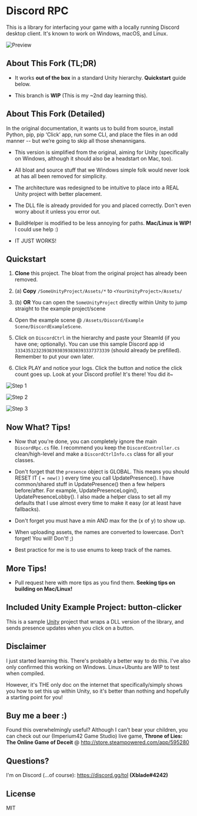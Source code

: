 # Discord RPC

This is a library for interfacing your game with a locally running Discord desktop client. It's known to work on Windows, macOS, and Linux. 

![Preview](https://cdn.discordapp.com/attachments/262809788696494080/426409016713805825/unknown.png)

## About This Fork (TL;DR)

* It works **out of the box** in a standard Unity hierarchy. **Quickstart** guide below. 

* This branch is **WIP** (This is my ~2nd day learning this).

## About This Fork (Detailed)

In the original documentation, it wants us to build from source, install Python, pip, pip ‘Click’ app, run some CLI, and place the files in an odd manner -- but we’re going to skip all those shenannigans.

* This version is simplified from the original, aiming for Unity (specifically on Windows, although it should also be a headstart on Mac, too). 

* All bloat and source stuff that we Windows simple folk would never look at has all been removed for simplicity.

* The architecture was redesigned to be intuitive to place into a REAL Unity project with better placement.

* The DLL file is already provided for you and placed correctly. Don't even worry about it unless you error out.

* BuildHelper is modified to be less annoying for paths. **Mac/Linux is WIP!** I could use help :)

* IT JUST WORKS!

## Quickstart

1. **Clone** this project. The bloat from the original project has already been removed.
 
2. (a) **Copy** `/SomeUnityProject/Assets/*` to `<YourUnityProject>/Assets/`

2. (b) **OR** You can open the `SomeUnityProject` directly within Unity to jump straight to the example project/scene

3. Open the example scene @ `/Assets/Discord/Example Scene/DiscordExampleScene`.

4. Click on `DiscordCtrl` in the hierarchy and paste your SteamId (if you have one; optionally). You can use this sample Discord app id `333435323239383930393830393337373339` (should already be prefilled). Remember to put your own later.

5. Click PLAY and notice your logs. Click the button and notice the click count goes up. Look at your Discord profile! It's there! You did it~

![Step 1](https://i.imgur.com/W6JWNMP.png)

![Step 2](https://i.imgur.com/hgcichs.png)

![Step 3](https://i.imgur.com/LgmolX7.png)

## Now What? Tips!

* Now that you're done, you can completely ignore the main `DiscordRpc.cs` file. I recommend you keep the `DiscordController.cs` clean/high-level and make a `DiscordCtrlInfo.cs` class for all your classes.

* Don't forget that the `presence` object is GLOBAL. This means you should RESET IT ( `= new()` ) every time you call UpdatePresence(). I have common/shared stuff in UpdatePresence() then a few helpers before/after. For example, UpdatePresenceLogin(), UpdatePresenceLobby(). I also made a helper class to set all my defaults that I use almost every time to make it easy (or at least have fallbacks).

* Don't forget you must have a min AND max for the (x of y) to show up.

* When uploading assets, the names are converted to lowercase. Don't forget! You will! Don't! ;) 

* Best practice for me is to use enums to keep track of the names.

## More Tips!

* Pull request here with more tips as you find them. **Seeking tips on building on Mac/Linux!**

## Included Unity Example Project: button-clicker

This is a sample [Unity](https://unity3d.com/) project that wraps a DLL version of the library, and sends presence updates when you click on a button.

## Disclaimer

I just started learning this. There's probably a better way to do this. I've also only confirmed this working on Windows. Linux+Ubuntu are WIP to test when compiled.

However, it's THE only doc on the internet that specifically/simply shows you how to set this up within Unity, so it's better than nothing and hopefully a starting point for you!

## Buy me a beer :)

Found this overwhelmingly useful? Although I can't bear your children, you can check out our (Imperium42 Game Studio) live game, **Throne of Lies: The Online Game of Deceit** @ http://store.steampowered.com/app/595280

## Questions?

I'm on Discord (...of course): https://discord.gg/tol **(Xblade#4242)**

## License

MIT
